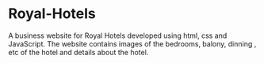 # Royal-Hotels
A business website for Royal Hotels developed using html, css and JavaScript. The website contains images of the bedrooms, balony, dinning , etc of the hotel and details about the hotel.
